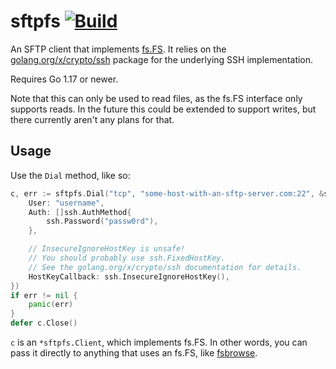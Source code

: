 # sftpfs [![Build](https://github.com/thatoddmailbox/sftpfs/actions/workflows/build.yml/badge.svg)](https://github.com/thatoddmailbox/sftpfs/actions/workflows/build.yml)

An SFTP client that implements [fs.FS](https://pkg.go.dev/io/fs#FS). It relies on the [golang.org/x/crypto/ssh](https://pkg.go.dev/golang.org/x/crypto/ssh) package for the underlying SSH implementation.

Requires Go 1.17 or newer.

Note that this can only be used to read files, as the fs.FS interface only supports reads. In the future this could be extended to support writes, but there currently aren't any plans for that.

## Usage
Use the `Dial` method, like so:
```go
c, err := sftpfs.Dial("tcp", "some-host-with-an-sftp-server.com:22", &ssh.ClientConfig{
	User: "username",
	Auth: []ssh.AuthMethod{
		ssh.Password("passw0rd"),
	},

	// InsecureIgnoreHostKey is unsafe!
	// You should probably use ssh.FixedHostKey.
	// See the golang.org/x/crypto/ssh documentation for details.
	HostKeyCallback: ssh.InsecureIgnoreHostKey(),
})
if err != nil {
	panic(err)
}
defer c.Close()
```

`c` is an `*sftpfs.Client`, which implements fs.FS. In other words, you can pass it directly to anything that uses an fs.FS, like [fsbrowse](https://github.com/thatoddmailbox/fsbrowse).

